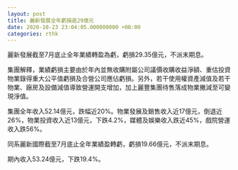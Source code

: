 ```yaml
---
layout: post
title: 麗新發展全年虧損逾29億元
date: 2020-10-23 23:04:05.000000000 +08:00
categories: rthk
---
```


麗新發展截至7月底止全年業績轉盈為虧，虧損29.35億元，不派末期息。

集團解釋，業績虧損主要由於年內並無收購附屬公司議價收購收益淨額、重估投資物業錄得重大公平值虧損及合營公司應佔虧損。另外，若干使用權資產減值及若干物業、廠房及設備減值導致營運開支增加，加上麗豐集團待售落成物業撇減至可變現淨值。

集團全年收入52.14億元，跌幅近20%。物業發展及銷售收入近17億元，倒退近26%，物業投資收入近13億元，下跌4.2%，媒體及娛樂收入跌近45%，戲院營運收入跌56%。

同系麗新國際截至7月底止全年業績盈轉虧，虧損19.66億元，不派末期息。

期內收入53.24億元，下跌19.4%。
